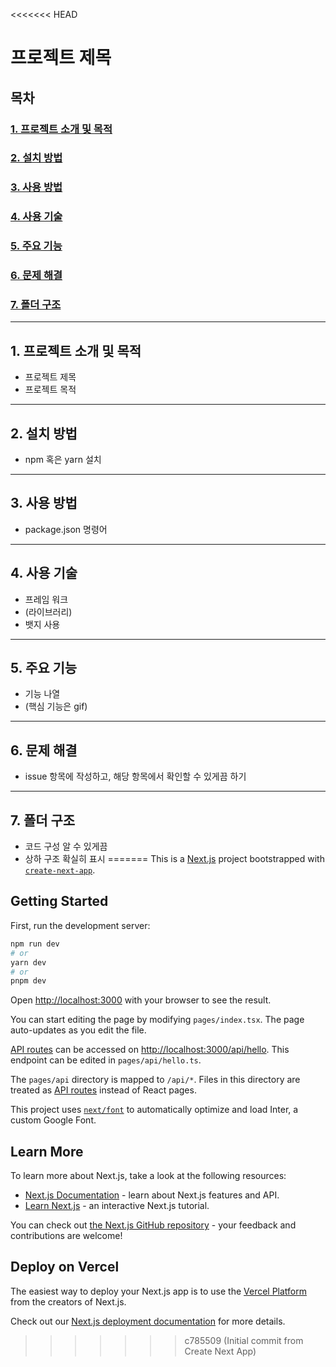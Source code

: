 <<<<<<< HEAD
# 프로젝트 제목
## 목차

### [1. 프로젝트 소개 및 목적](#1-프로젝트-소개-및-목적)
### [2. 설치 방법](#2-설치-방법)  
### [3. 사용 방법](#3-사용-방법)  
### [4. 사용 기술](#4-사용-기술)
### [5. 주요 기능](#5-주요-기능)  
### [6. 문제 해결](#6-문제-해결)
### [7. 폴더 구조](#7-폴더-구조)

---

## 1. 프로젝트 소개 및 목적
- 프로젝트 제목
- 프로젝트 목적

---

## 2. 설치 방법
- npm 혹은 yarn 설치

---

## 3. 사용 방법
- package.json 명령어

---

## 4. 사용 기술
- 프레임 워크
- (라이브러리)
- 뱃지 사용

---

## 5. 주요 기능
- 기능 나열
- (핵심 기능은 gif)

---

## 6. 문제 해결
- issue 항목에 작성하고, 해당 항목에서 확인할 수 있게끔 하기

---

## 7. 폴더 구조
- 코드 구성 알 수 있게끔
- 상하 구조 확실히 표시
=======
This is a [Next.js](https://nextjs.org/) project bootstrapped with [`create-next-app`](https://github.com/vercel/next.js/tree/canary/packages/create-next-app).

## Getting Started

First, run the development server:

```bash
npm run dev
# or
yarn dev
# or
pnpm dev
```

Open [http://localhost:3000](http://localhost:3000) with your browser to see the result.

You can start editing the page by modifying `pages/index.tsx`. The page auto-updates as you edit the file.

[API routes](https://nextjs.org/docs/api-routes/introduction) can be accessed on [http://localhost:3000/api/hello](http://localhost:3000/api/hello). This endpoint can be edited in `pages/api/hello.ts`.

The `pages/api` directory is mapped to `/api/*`. Files in this directory are treated as [API routes](https://nextjs.org/docs/api-routes/introduction) instead of React pages.

This project uses [`next/font`](https://nextjs.org/docs/basic-features/font-optimization) to automatically optimize and load Inter, a custom Google Font.

## Learn More

To learn more about Next.js, take a look at the following resources:

- [Next.js Documentation](https://nextjs.org/docs) - learn about Next.js features and API.
- [Learn Next.js](https://nextjs.org/learn) - an interactive Next.js tutorial.

You can check out [the Next.js GitHub repository](https://github.com/vercel/next.js/) - your feedback and contributions are welcome!

## Deploy on Vercel

The easiest way to deploy your Next.js app is to use the [Vercel Platform](https://vercel.com/new?utm_medium=default-template&filter=next.js&utm_source=create-next-app&utm_campaign=create-next-app-readme) from the creators of Next.js.

Check out our [Next.js deployment documentation](https://nextjs.org/docs/deployment) for more details.
>>>>>>> c785509 (Initial commit from Create Next App)
